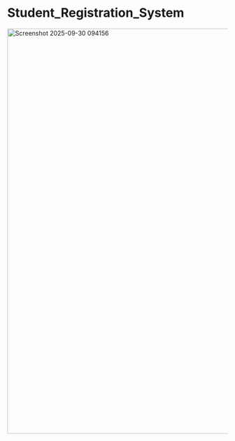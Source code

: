 ﻿# Student_Registration_System

<img width="1919" height="926" alt="Screenshot 2025-09-30 094156" src="https://github.com/user-attachments/assets/fd81f42f-8b4b-4c81-87a3-8f878fc7df64" />

